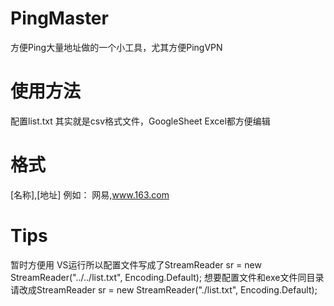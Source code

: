 # PingMaster
方便Ping大量地址做的一个小工具，尤其方便PingVPN

# 使用方法
配置list.txt 其实就是csv格式文件，GoogleSheet Excel都方便编辑

# 格式
[名称],[地址]
例如：
网易,www.163.com

# Tips
暂时方便用 VS运行所以配置文件写成了StreamReader sr = new StreamReader("../../list.txt", Encoding.Default);
想要配置文件和exe文件同目录请改成StreamReader sr = new StreamReader("./list.txt", Encoding.Default);
